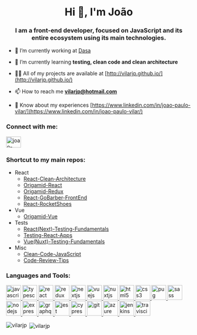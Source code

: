 <h1 align="center">Hi 👋, I'm João</h1>
<h3 align="center">I am a front-end developer, focused on JavaScript and its entire ecosystem using its main technologies.</h3>

- 🔭 I’m currently working at [Dasa](https://www.linkedin.com/company/dasa)

- 🌱 I’m currently learning **testing, clean code and clean architecture**

- 👨‍💻 All of my projects are available at [http://vilarjp.github.io/](http://vilarjp.github.io/)

- 📫 How to reach me **vilarjp@hotmail.com**

- 📄 Know about my experiences [https://www.linkedin.com/in/joao-paulo-vilar/](https://www.linkedin.com/in/joao-paulo-vilar/)

<h3 align="left">Connect with me:</h3>
<p align="left">
<a href="https://linkedin.com/in/joao-paulo-vilar" target="blank"><img align="center" src="https://cdn.jsdelivr.net/npm/simple-icons@3.0.1/icons/linkedin.svg" alt="joao-paulo-vilar" height="30" width="40" /></a>
</p>

<h3 align="left">Shortcut to my main repos:</h3>
<ul>
  <li>
    React
    <ul>
      <li>
        <a href="https://github.com/vilarjp/react-clean-architecture" target="blank">
          React-Clean-Architecture
        </a>
      </li>
      <li>
        <a href="https://github.com/vilarjp/origamid-react" target="blank">
          Origamid-React
        </a>
      </li>
      <li>
        <a href="https://github.com/vilarjp/origamid-redux" target="blank">
          Origamid-Redux
        </a>
      </li>
      <li>
        <a href="https://github.com/vilarjp/react-gobarber-frontend" target="blank">
          React-GoBarber-FrontEnd
        </a>
      </li>
      <li>
        <a href="https://github.com/vilarjp/react-rocketshoes" target="blank">
          React-RocketShoes
        </a>
      </li>
    </ul>
  </li>
  <li>
    Vue
    <ul>
      <li>
        <a href="https://github.com/vilarjp/origamid-vue" target="blank">
          Origamid-Vue
        </a>
      </li>
    </ul>
  </li>
  <li>
    Tests
    <ul>
      <li>
        <a href="https://github.com/vilarjp/react-testing-fundamentals" target="blank">
          React(Next)-Testing-Fundamentals
        </a>
      </li>
      <li>
        <a href="https://github.com/vilarjp/testing-react-apps" target="blank">
          Testing-React-Apps
        </a>
      </li>
      <li>
        <a href="https://github.com/vilarjp/vue-testing-fundamentals" target="blank">
          Vue(Nuxt)-Testing-Fundamentals
        </a>
      </li>
    </ul>
  </li>
  <li>
    Misc
    <ul>
      <li>
        <a href="https://github.com/vilarjp/clean-code-javascript" target="blank">
          Clean-Code-JavaScript
        </a>
      </li>
      <li>
        <a href="https://github.com/vilarjp/code-review-tips" target="blank">
          Code-Review-Tips
        </a>
      </li>
    </ul>
  </li>
</ul>

<h3 align="left">Languages and Tools:</h3>
<p align="left">
<a href="https://developer.mozilla.org/en-US/docs/Web/JavaScript" target="_blank"> <img src="https://devicons.github.io/devicon/devicon.git/icons/javascript/javascript-original.svg" alt="javascript" width="40" height="40"/></a><a href="https://www.typescriptlang.org/" target="_blank"> <img src="https://devicons.github.io/devicon/devicon.git/icons/typescript/typescript-original.svg" alt="typescript" width="40" height="40"/></a><a href="https://reactjs.org/" target="_blank"> <img src="https://devicons.github.io/devicon/devicon.git/icons/react/react-original-wordmark.svg" alt="react" width="40" height="40"/></a><a href="https://redux.js.org" target="_blank"> <img src="https://devicons.github.io/devicon/devicon.git/icons/redux/redux-original.svg" alt="redux" width="40" height="40"/></a><a href="https://nextjs.org/" target="_blank"> <img src="https://cdn.worldvectorlogo.com/logos/nextjs-3.svg" alt="nextjs" width="40" height="40"/></a><a href="https://vuejs.org/" target="_blank"> <img src="https://devicons.github.io/devicon/devicon.git/icons/vuejs/vuejs-original-wordmark.svg" alt="vuejs" width="40" height="40"/></a><a href="https://nuxtjs.org/" target="_blank"> <img src="https://www.vectorlogo.zone/logos/nuxtjs/nuxtjs-icon.svg" alt="nuxtjs" width="40" height="40"/></a><a href="https://www.w3.org/html/" target="_blank"> <img src="https://devicons.github.io/devicon/devicon.git/icons/html5/html5-original-wordmark.svg" alt="html5" width="40" height="40"/></a><a href="https://www.w3schools.com/css/" target="_blank"> <img src="https://devicons.github.io/devicon/devicon.git/icons/css3/css3-original-wordmark.svg" alt="css3" width="40" height="40"/></a><a href="https://pugjs.org" target="_blank"> <img src="https://cdn.worldvectorlogo.com/logos/pug.svg" alt="pug" width="40" height="40"/></a><a href="https://sass-lang.com" target="_blank"> <img src="https://devicons.github.io/devicon/devicon.git/icons/sass/sass-original.svg" alt="sass" width="40" height="40"/></a><a href="https://nodejs.org" target="_blank"> <img src="https://devicons.github.io/devicon/devicon.git/icons/nodejs/nodejs-original-wordmark.svg" alt="nodejs" width="40" height="40"/></a><a href="https://expressjs.com" target="_blank"> <img src="https://devicons.github.io/devicon/devicon.git/icons/express/express-original-wordmark.svg" alt="express" width="40" height="40"/></a><a href="https://graphql.org" target="_blank"> <img src="https://www.vectorlogo.zone/logos/graphql/graphql-icon.svg" alt="graphql" width="40" height="40"/></a><a href="https://jestjs.io" target="_blank"> <img src="https://www.vectorlogo.zone/logos/jestjsio/jestjsio-icon.svg" alt="jest" width="40" height="40"/></a><a href="https://www.cypress.io" target="_blank"> <img src="https://raw.githubusercontent.com/simple-icons/simple-icons/6e46ec1fc23b60c8fd0d2f2ff46db82e16dbd75f/icons/cypress.svg" alt="cypress" width="40" height="40"/></a><a href="https://git-scm.com/" target="_blank"> <img src="https://www.vectorlogo.zone/logos/git-scm/git-scm-icon.svg" alt="git" width="40" height="40"/> </a><a href="https://azure.microsoft.com/en-in/" target="_blank"> <img src="https://www.vectorlogo.zone/logos/microsoft_azure/microsoft_azure-icon.svg" alt="azure" width="40" height="40"/></a><a href="https://www.jenkins.io" target="_blank"> <img src="https://www.vectorlogo.zone/logos/jenkins/jenkins-icon.svg" alt="jenkins" width="40" height="40"/></a><a href="https://travis-ci.org" target="_blank"> <img src="https://www.vectorlogo.zone/logos/travis-ci/travis-ci-icon.svg" alt="travisci" width="40" height="40"/></a>
</p>

<p><img align="left" src="https://github-readme-stats.vercel.app/api/top-langs?username=vilarjp&show_icons=true&locale=en&layout=compact&title_color=fff&icon_color=00d9ff&text_color=c9d1d9&bg_color=161b22" alt="vilarjp" /></p>

<p>&nbsp;<img align="center" src="https://github-readme-stats.vercel.app/api?username=vilarjp&show_icons=true&locale=en&title_color=fff&icon_color=fff&text_color=c9d1d9&bg_color=161b22" alt="vilarjp" /></p>
